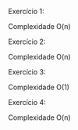 Exercício 1:

Complexidade O(n)

Exercício 2: 

Complexidade O(n)

Exercício 3: 

Complexidade O(1)

Exercício 4: 

Complexidade O(n)